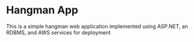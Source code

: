 # Hangman App

This is a simple hangman web application implemented using ASP.NET, an RDBMS, and AWS services for deployment

